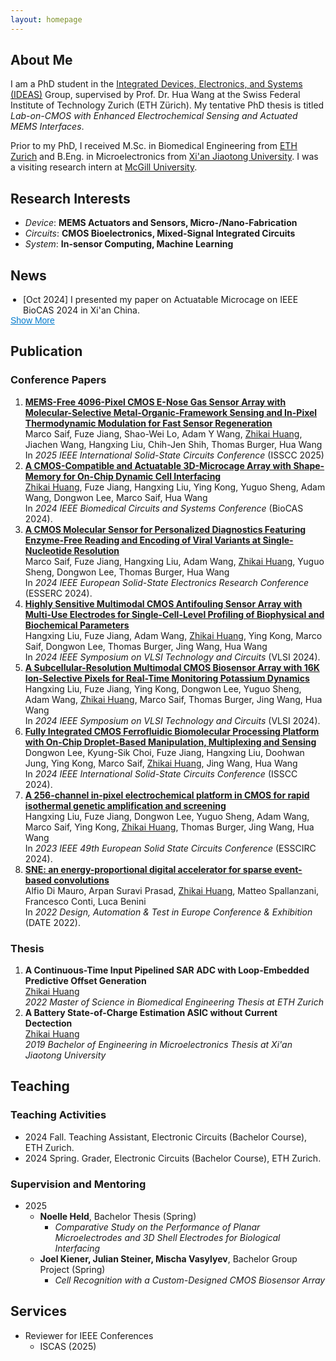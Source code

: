 ```yaml
---
layout: homepage
---
```


## About Me

I am a PhD student in the [Integrated Devices, Electronics, and Systems (IDEAS)](https://ideas.ethz.ch/) Group, supervised by Prof. Dr. Hua Wang at the Swiss Federal Institute of Technology Zurich (ETH Zürich). My tentative PhD thesis is titled *Lab-on-CMOS with Enhanced Electrochemical Sensing and Actuated MEMS Interfaces*.


Prior to my PhD, I received M.Sc. in Biomedical Engineering from <a href="https://ethz.ch/en.html">ETH Zurich</a> and B.Eng. in Microelectronics from <a href="http://en.xjtu.edu.cn/">Xi'an Jiaotong University</a>. I was a visiting research intern at <a href="https://www.mcgill.ca/">McGill University</a>.

## Research Interests

- *Device*: **MEMS Actuators and Sensors, Micro-/Nano-Fabrication** 
- *Circuits*: **CMOS Bioelectronics, Mixed-Signal Integrated Circuits**
- *System*: **In-sensor Computing, Machine Learning**


## News
<ul id="news-list">
  <li class="news-item"> [Oct 2024] I presented my paper on Actuatable Microcage on IEEE BioCAS 2024 in Xi'an China.</li>
</ul><button id="toggle-news">Show More</button>


## Publication


### Conference Papers 

<div>
<ol>
    <li>
        <a href="https://doi.org/10.1109/ISSCC49661.2025.10904809"><b>MEMS-Free 4096-Pixel CMOS E-Nose Gas Sensor Array with Molecular-Selective Metal-Organic-Framework Sensing and In-Pixel Thermodynamic Modulation for Fast Sensor Regeneration</b></a> <br />
        Marco Saif, Fuze Jiang, Shao-Wei Lo, Adam Y Wang, <u>Zhikai Huang</u>, Jiachen Wang, Hangxing Liu, Chih-Jen Shih, Thomas Burger, Hua Wang   <br />
        In <i>2025 IEEE International Solid-State Circuits Conference</i> (ISSCC 2025)
    </li>
    <li>
        <a href="https://doi.org/10.1109/BioCAS61083.2024.10798135"><b>A CMOS-Compatible and Actuatable 3D-Microcage Array with Shape-Memory for On-Chip Dynamic Cell Interfacing</b></a> <br />
        <U>Zhikai Huang</u>, Fuze Jiang, Hangxing Liu, Ying Kong, Yuguo Sheng, Adam Wang, Dongwon Lee, Marco Saif, Hua Wang <br />
        In <i>2024 IEEE Biomedical Circuits and Systems Conference</i> (BioCAS 2024). 
    </li>
    <li>
        <a href="https://doi.org/10.1109/ESSERC62670.2024.10719586"><b>A CMOS Molecular Sensor for Personalized Diagnostics Featuring Enzyme-Free Reading and Encoding of Viral Variants at Single-Nucleotide Resolution</b></a> <br />
        Marco Saif, Fuze Jiang, Hangxing Liu, Adam Wang, <u>Zhikai Huang</u>, Yuguo Sheng, Dongwon Lee, Thomas Burger, Hua Wang  <br />
        In <i>2024 IEEE European Solid-State Electronics Research Conference</i> (ESSERC 2024).
    </li>
    <li>
        <a href="https://doi.org/10.1109/VLSITechnologyandCir46783.2024.10631420"><b>Highly Sensitive Multimodal CMOS Antifouling Sensor Array with Multi-Use Electrodes for Single-Cell-Level Profiling of Biophysical and Biochemical Parameters</b></a> <br />
        Hangxing Liu, Fuze Jiang, Adam Wang, <u>Zhikai Huang</u>, Ying Kong, Marco Saif, Dongwon Lee, Thomas Burger, Jing Wang, Hua Wang  <br />
        In <i>2024 IEEE Symposium on VLSI Technology and Circuits</i> (VLSI 2024).
    </li>
    <li>
        <a href="https://doi.org/10.1109/VLSITechnologyandCir46783.2024.10631479"><b>A Subcellular-Resolution Multimodal CMOS Biosensor Array with 16K Ion-Selective Pixels for Real-Time Monitoring Potassium Dynamics</b></a> <br />
        Hangxing Liu, Fuze Jiang, Ying Kong, Dongwon Lee, Yuguo Sheng, Adam Wang, <u>Zhikai Huang</u>, Marco Saif, Thomas Burger, Jing Wang, Hua Wang  <br />
        In <i>2024 IEEE Symposium on VLSI Technology and Circuits</i> (VLSI 2024).
    </li>
    <li>
        <a href="https://doi.org/10.1109/ISSCC49657.2024.10454430"><b>Fully Integrated CMOS Ferrofluidic Biomolecular Processing Platform with On-Chip Droplet-Based Manipulation, Multiplexing and Sensing</b></a> <br />
        Dongwon Lee, Kyung-Sik Choi, Fuze Jiang, Hangxing Liu, Doohwan Jung, Ying Kong, Marco Saif, <u>Zhikai Huang</u>, Jing Wang, Hua Wang  <br />
        In <i>2024 IEEE International Solid-State Circuits Conference</i> (ISSCC 2024).
    </li>
    <li>
        <a href="https://doi.org/10.1109/ESSCIRC59616.2023.10268777"><b>A 256-channel in-pixel electrochemical platform in CMOS for rapid isothermal genetic amplification and screening</b></a> <br />
        Hangxing Liu, Fuze Jiang, Dongwon Lee, Yuguo Sheng, Adam Wang, Marco Saif, Ying Kong, <u>Zhikai Huang</u>, Thomas Burger, Jing Wang, Hua Wang  <br />
        In <i>2023 IEEE 49th European Solid State Circuits Conference</i> (ESSCIRC 2024).
    </li>
      <li>
        <a href="https://doi.org/10.23919/DATE54114.2022.9774552"><b>SNE: an energy-proportional digital accelerator for sparse event-based convolutions</b></a> <br />
        Alfio Di Mauro, Arpan Suravi Prasad, <u>Zhikai Huang</u>, Matteo Spallanzani, Francesco Conti, Luca Benini  <br />
        In <i>2022 Design, Automation & Test in Europe Conference & Exhibition</i> (DATE 2022).
    </li>
            
</ol>
</div>

### Thesis

<div>
<ol>
    <li>
        <b> A Continuous-Time Input Pipelined SAR ADC with Loop-Embedded Predictive Offset Generation</b> <br />
        <u>Zhikai Huang</u>  <br />
        <i>2022 Master of Science in Biomedical Engineering Thesis at ETH Zurich</i>
    </li>
    <li>
        <b> A Battery State-of-Charge Estimation ASIC without Current Dectection</b> <br />
        <u>Zhikai Huang</u>  <br />
        <i>2019 Bachelor of Engineering in Microelectronics Thesis at Xi'an Jiaotong University</i>
    </li>    

</ol>
</div>



## Teaching

### Teaching Activities
- 2024 Fall. Teaching Assistant, Electronic Circuits (Bachelor Course), ETH Zurich.
- 2024 Spring. Grader, Electronic Circuits (Bachelor Course), ETH Zurich.

### Supervision and Mentoring
- 2025
  - **Noelle Held**, Bachelor Thesis (Spring)
    -  *Comparative Study on the Performance of Planar Microelectrodes and 3D Shell Electrodes for Biological Interfacing*
  - **Joel Kiener, Julian Steiner, Mischa Vasylyev**, Bachelor Group Project (Spring)
    - *Cell Recognition with a Custom-Designed CMOS Biosensor Array*

## Services

- Reviewer for IEEE Conferences
     -  ISCAS (2025)
 










<style>
.news-item.hidden {
  display: none;
}
#news-list {
  margin-bottom: 0;
  padding-left: 20px; /* match <ul> indent */
}
#toggle-news {
  background: none;
  border: none;
  color: #007acc;
  font-size: 14px;
  cursor: pointer;
  padding: 0;
  margin: 0;
  text-decoration: underline;
  display: inline;
}
</style>

<script>
document.addEventListener('DOMContentLoaded', function() {
  const items = document.querySelectorAll('#news-list .news-item');
  const btn = document.getElementById('toggle-news');
  let expanded = false;

  // Hide items beyond the 5th
  items.forEach((item, index) => {
    if (index >= 5) item.classList.add('hidden');
  });

  if (items.length <= 5) {
    btn.style.display = 'none';
    return;
  }

  btn.addEventListener('click', function() {
    expanded = !expanded;
    items.forEach((item, index) => {
      if (index >= 5) {
        item.classList.toggle('hidden', !expanded);
      }
    });
    btn.textContent = expanded ? 'Show Less' : 'Show More';
  });
});
</script>
